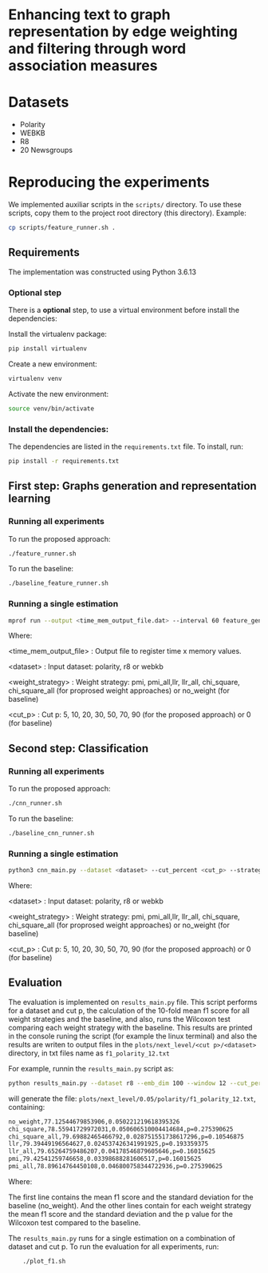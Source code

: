 # Enhancing text to graph representation by edge weighting and filtering through word association measures


# Datasets
- Polarity
- WEBKB
- R8
- 20 Newsgroups

# Reproducing the experiments
We implemented auxiliar scripts in the `scripts/` directory. To use these scripts, copy them to the project root directory (this directory). Example:

```sh
cp scripts/feature_runner.sh .
```

## Requirements

The implementation was constructed using Python 3.6.13

### Optional step

There is a **optional** step, to use a virtual environment before install the dependencies:

Install the virtualenv package:

```sh
pip install virtualenv
```

Create a new environment:

```sh
virtualenv venv
```

Activate the new environment:

```sh
source venv/bin/activate
```

### Install the dependencies:

The dependencies are listed in the `requirements.txt` file. To install, run:


```sh
pip install -r requirements.txt
```


## First step: Graphs generation and representation learning

### Running all experiments

To run the proposed approach:

```sh
./feature_runner.sh
```
To run the baseline:

```sh
./baseline_feature_runner.sh
```

### Running a single estimation

```sh
mprof run --output <time_mem_output_file.dat> --interval 60 feature_generator.py --dataset <dataset> --strategy <weight_strategy> --window 12 --emb_dim 100  --cut_percent <cut_p>
```

Where:

\<time_mem_output_file> : Output file to register time x memory values.

\<dataset>              : Input dataset: polarity, r8 or webkb

\<weight_strategy>      : Weight strategy: pmi, pmi_all,llr, llr_all, chi_square, chi_square_all (for proprosed weight approaches) or no_weight (for baseline)

\<cut_p>          : Cut p: 5, 10, 20, 30, 50, 70, 90 (for the proposed approach) or 0 (for baseline)


## Second step: Classification

### Running all experiments

To run the proposed approach:


```sh
./cnn_runner.sh
```


To run the baseline:


```sh
./baseline_cnn_runner.sh
```

### Running a single estimation

```sh
python3 cnn_main.py --dataset <dataset> --cut_percent <cut_p> --strategy <weight_strategy> --window 12 --emb_dim 100
```

Where:

\<dataset>              : Input dataset: polarity, r8 or webkb

\<weight_strategy>      : Weight strategy: pmi, pmi_all,llr, llr_all, chi_square, chi_square_all (for proprosed weight approaches) or no_weight (for baseline)

\<cut_p>          : Cut p: 5, 10, 20, 30, 50, 70, 90 (for the proposed approach) or 0 (for baseline)


## Evaluation


The evaluation is implemented on `results_main.py` file.
This script performs for a dataset and cut p, the calculation of the 10-fold mean f1 score for all weight strategies and the baseline, and also, runs the Wilcoxon test comparing each weight strategy with the baseline. This results are printed in the console runing the script (for example the linux terminal) and also the results are writen to output files in the `plots/next_level/<cut p>/<dataset>` directory, in txt files name as `f1_polarity_12.txt`

For example, runnin the `results_main.py` script as:

```sh
python results_main.py --dataset r8 --emb_dim 100 --window 12 --cut_percent 50
```

will generate the file: `plots/next_level/0.05/polarity/f1_polarity_12.txt`, containing:


```txt
no_weight,77.12544679853906,0.050221219618395326
chi_square,78.55941729972031,0.050606510004414684,p=0.275390625
chi_square_all,79.69882465466792,0.028751551738617296,p=0.10546875
llr,79.39449196564627,0.024537426341991925,p=0.193359375
llr_all,79.65264759486207,0.04178546879605646,p=0.16015625
pmi,79.42541259746658,0.03398688281606517,p=0.16015625
pmi_all,78.89614764450108,0.046800758344722936,p=0.275390625
```

Where:

The first line contains the mean f1 score and the standard deviation for the baseline (no_weight).
And the other lines contain for each weight strategy the mean f1 score and the standard deviation and the p value for the Wilcoxon test compared to the baseline.

The `results_main.py` runs for a single estimation on a combination of dataset and cut p. To run the evaluation for all experiments, run:

```sh
    ./plot_f1.sh
```

